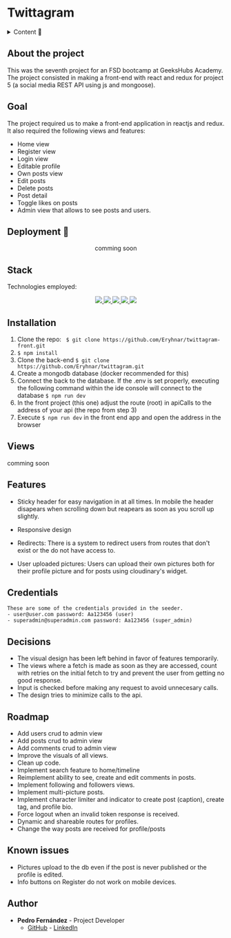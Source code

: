 # Twittagram

<details>
  <summary>Content 📝</summary>
  <ol>
    <li><a href="#about-the-project">About the project</a></li>
    <li><a href="#goal">Goal</a></li>
    <li><a href="#deployment-🚀">Deployment</a></li>
    <li><a href="#stack">Stack</a></li>
    <li><a href="#local-installation">Installation</a></li>
    <li><a href="#views">Views</a></li>
    <li><a href="#features">Features</a></li>
    <li><a href="#decisions">Decisions</a></li>
    <li><a href="#roadmap">Roadmap</a></li>
    <li><a href="#known-issues">Known Issues</a></li>
    <li><a href="#author">Authort</a></li>
  </ol>
</details>

## About the project
This was the seventh project for an FSD bootcamp at GeeksHubs Academy. The project consisted in making a front-end with react and redux for project 5 (a social media REST API using js and mongoose).    

## Goal
The project required us to make a front-end application in reactjs and redux. It also required the following views and features:

- Home view
- Register view
- Login view
- Editable profile
- Own posts view
- Edit posts
- Delete posts
- Post detail
- Toggle likes on posts
- Admin view that allows to see posts and users.


## Deployment 🚀
<div align="center">
    comming soon
</div>

## Stack
Technologies employed:
<div align="center">
<a href="https://es.react.dev/">
    <img src= "https://img.shields.io/badge/React-20232A?style=for-the-badge&logo=react&logoColor=61DAFB"/>
</a>
<a href="">
    <img src= "https://img.shields.io/badge/CSS3-1572B6?style=for-the-badge&logo=css3&logoColor=white"/>
</a>
<a href="https://nodejs.org/es/">
    <img src= "https://img.shields.io/badge/node.js-026E00?style=for-the-badge&logo=node.js&logoColor=white"/>
</a>
<a href="https://developer.mozilla.org/es/docs/Web/JavaScript">
    <img src= "https://img.shields.io/badge/JavaScript-F7DF1E?style=for-the-badge&logo=javascript&logoColor=black"/>
</a>
<a href="https://redux.js.org/">
    <img src= "https://img.shields.io/badge/Redux-593D88?style=for-the-badge&logo=redux&logoColor=white"/>
</a>
 </div>


## Installation
1. Clone the repo: ` $ git clone https://github.com/Eryhnar/twittagram-front.git`
2. ` $ npm install `
3. Clone the back-end `$ git clone https://github.com/Eryhnar/twittagram.git`
4. Create a mongodb database (docker recommended for this)
5. Connect the back to the database. If the .env is set properly, executing the following command within the ide console will connect to the database ``` $ npm run dev ```
6. In the front project (this one) adjust the route (root) in apiCalls to the address of your api (the repo from step 3)
7. Execute `$ npm run dev` in the front end app and open the address in the browser

## Views
comming soon

## Features

- Sticky header for easy navigation in at all times. In mobile the header disapears when scrolling down but reapears as soon as you scroll up slightly.

- Responsive design

- Redirects: There is a system to redirect users from routes that don't exist or the do not have access to.

- User uploaded pictures: Users can upload their own pictures both for their profile picture and for posts using cloudinary's widget.


## Credentials
    These are some of the credentials provided in the seeder.
    - user@user.com password: Aa123456 (user)
    - superadmin@superadmin.com password: Aa123456 (super_admin)

## Decisions

- The visual design has been left behind in favor of features temporarily.
- The views where a fetch is made as soon as they are accessed, count with retries on the initial fetch to try and prevent the user from getting no good response.
- Input is checked before making any request to avoid unnecesary calls.
- The design tries to minimize calls to the api.

## Roadmap
- Add users crud to admin view
- Add posts crud to admin view
- Add comments crud to admin view
- Improve the visuals of all views.
- Clean up code.
- Implement search feature to home/timeline
- Reimplement ability to see, create and edit comments in posts.
- Implement following and followers views.
- Implement multi-picture posts.
- Implement character limiter and indicator to create post (caption), create tag, and profile bio.
- Force logout when an invalid token response is received.
- Dynamic and shareable routes for profiles.
- Change the way posts are received for profile/posts

## Known issues
- Pictures upload to the db even if the post is never published or the profile is edited.
- Info buttons on Register do not work on mobile devices.

## Author 

- **Pedro Fernández** - Project Developer
  - [GitHub](https://github.com/Eryhnar) - [LinkedIn](https://www.linkedin.com/in/pedro-fernandez-bel-68a2b9155/)
